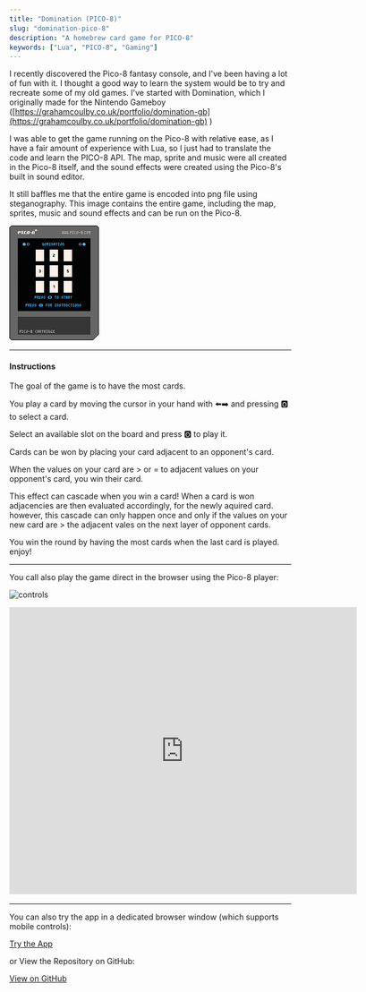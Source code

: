 ```yaml
---
title: "Domination (PICO-8)"
slug: "domination-pico-8"
description: "A homebrew card game for PICO-8"
keywords: ["Lua", "PICO-8", "Gaming"]
---
```


I recently discovered the Pico-8 fantasy console, and I've been having a lot of fun with it. I thought a good way to learn the system would be to try and recreate some of my old games. I've started with Domination, which I originally made for the Nintendo Gameboy ([https://grahamcoulby.co.uk/portfolio/domination-gb](https://grahamcoulby.co.uk/portfolio/domination-gb) )

I was able to get the game running on the Pico-8 with relative ease, as I have a fair amount of experience with Lua, so I just had to translate the code and learn the PICO-8 API. The map, sprite and music were all created in the Pico-8 itself, and the sound effects were created using the Pico-8's built in sound editor.

It still baffles me that the entire game is encoded into png file using steganography. This image contains the entire game, including the map, sprites, music and sound effects and can be run on the Pico-8.

![feature](/project-images/domination-pico-8/feature.png)

---

#### Instructions

The goal of the game is to have the most cards.

You play a card by moving the cursor in your hand with ⬅️➡️ and pressing 🅾️ to select a card.

Select an available slot on the board and press 🅾️ to play it.

Cards can be won by placing your card adjacent to an opponent's card.

When the values on your card are > or = to adjacent values on your opponent's card, you win their card.

This effect can cascade when you win a card! When a card is won adjacencies are then evaluated accordingly, for the newly aquired card. however, this cascade can only happen once and only if the values on your new card are > the adjacent vales on the next layer of opponent cards.

You win the round by having the most cards when the last card is played. enjoy!

---

You call also play the game direct in the browser using the Pico-8 player:

![controls](https://imgur.com/BPMVOyQ.png)

<iframe src="https://www.lexaloffle.com/bbs/widget.php?pid=jubibeyewe" allowfullscreen width="621" height="513" style="border:none; overflow:hidden"></iframe>

---

You can also try the app in a dedicated browser window (which supports mobile controls):

<a className="btn btn-dark" href="https://gcoulby.github.io/domination-p8/"  target="_blank" rel="noopener noreferrer"><i className="fa fa-globe"></i> Try the App</a>

or View the Repository on GitHub:

<a className="btn btn-dark" href="https://github.com/gcoulby/domination-p8"  target="_blank" rel="noopener noreferrer"><i className="fa fa-github"></i> View on GitHub</a>
